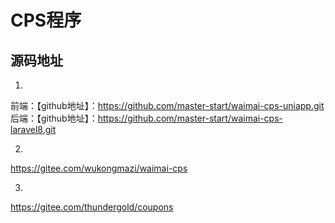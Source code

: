 # CPS程序

## 源码地址
1.
前端：【github地址】：https://github.com/master-start/waimai-cps-uniapp.git
后端：【github地址】：https://github.com/master-start/waimai-cps-laravel8.git

2.
https://gitee.com/wukongmazi/waimai-cps

3.
https://gitee.com/thundergold/coupons